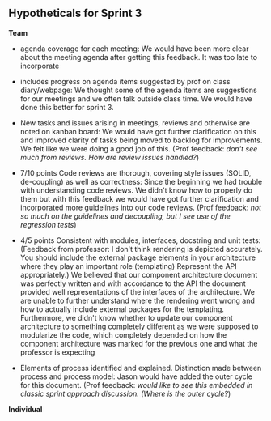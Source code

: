 ## Hypotheticals for Sprint 3
**Team**
- agenda coverage for each meeting: We would have been more clear about the meeting agenda after getting this feedback. It was too late to incorporate
- includes progress on agenda items suggested by prof on class diary/webpage: We thought some of the agenda items are suggestions for our meetings and we often talk outside class time. We would have done this better for sprint 3.
- New tasks and issues arising in meetings, reviews and otherwise are noted on kanban board: We would have got further clarification on this and improved clarity of tasks being moved to backlog for improvements. We felt like we were doing a good job of this.
  (Prof feedback: _don't see much from reviews. How are review issues handled?_)
- 7/10 points Code reviews are thorough, covering style issues (SOLID, de-coupling) as well as correctness: Since the beginning we had trouble with understanding code reviews. We didn't know how to properly do them but with this feedback we would have got further clarification and incorporated more guidelines into our code reviews.
  (Prof feedback: _not so much on the guidelines and decoupling, but I see use of the regression tests_)
- 4/5 points Consistent with modules, interfaces, docstring and unit tests: (Feedback from professor: I don't think rendering is depicted accurately. You should include the external package elements in your architecture where they play an important role (templating)
Represent the API appropriately.) We believed that our component architecture document was perfectly written and with accordance to the API the document provided well representations of the interfaces of the architecture. We are unable to further understand where the rendering went wrong and how to actually include external packages for the templating.
Furthermore, we didn't know whether to update our component architecture to something completely different as we were supposed to modularize the code, which completely depended on how the component architecture was marked for the previous one and what the professor is expecting

- Elements of process identified and explained. Distinction made between process and process model: Jason would have added the outer cycle for this document.
  (Prof feedback: _would like to see this embedded in classic sprint approach discussion. (Where is the outer cycle?_)

**Individual**

